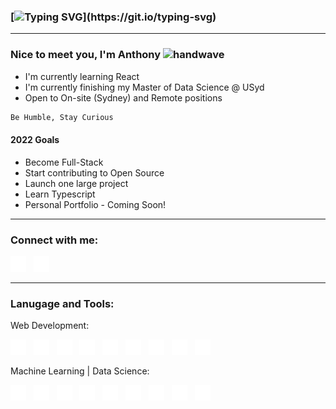 ### [![Typing SVG](https://readme-typing-svg.herokuapp.com?color=%230DA47F&size=28&duration=3800&vCenter=true&width=550&height=40&lines=Welcome+to+Anthony's+Github!)](https://git.io/typing-svg)

<hr>

### Nice to meet you, I'm Anthony <img src="https://raw.githubusercontent.com/MartinHeinz/MartinHeinz/master/wave.gif" width="28" height="28" alt="handwave" />

- I'm currently learning React
- I'm currently finishing my Master of Data Science @ USyd
- Open to On-site (Sydney) and Remote positions


```diff
Be Humble, Stay Curious
```

#### 2022 Goals

- Become Full-Stack
- Start contributing to Open Source
- Launch one large project
- Learn Typescript
- Personal Portfolio - Coming Soon!

<hr>

### Connect with me:

[<img alt= "linkedin" src="./images/linkedin.svg" width="25">](https://www.linkedin.com/in/anthony-w-230452a2/)&nbsp;&nbsp;
[<img alt="twitter" src="./images/twitter.svg" width="25">](https://twitter.com/anthonydwan)

<hr>

### Lanugage and Tools:

Web Development:

<img alt= "vsc" src="./images/Web/1.vsc.svg" width="25">&nbsp;&nbsp;
<img alt="html5" src="./images/Web/2.html5.svg" width="25">&nbsp;&nbsp;
<img alt= "css3" src="./images/Web/3.css3.svg" width="25">&nbsp;&nbsp;
<img alt="javscript" src="./images/Web/4.javascript.svg" width="25">&nbsp;&nbsp;
<img alt= "react" src="./images/Web/5.react.svg" width="25">&nbsp;&nbsp;
<img alt= "git" src="./images/Web/6.git.svg" width="25">&nbsp;&nbsp;
<img alt="npm" src="./images/Web/7.npm.svg" width="25">&nbsp;&nbsp;
<img alt= "jest" src="./images/Web/8.jest.svg" width="25" height="25">&nbsp;&nbsp;
<img alt= "testing-library" src="./images/Web/9.testinglibrary.svg" width="25" height="25">&nbsp;&nbsp;

Machine Learning | Data Science:

<img alt= "jupyter" src="./images/ML/1.jupyter.svg" width="25">&nbsp;&nbsp;
<img alt= "pycharm" src="./images/ML/2.pycharm.svg" width="25">&nbsp;&nbsp;
<img alt= "python" src="./images/ML/2b.python.svg" width="25">&nbsp;&nbsp;
<img alt= "numpy" src="./images/ML/3.numpy.svg" width="25">&nbsp;&nbsp;
<img alt= "scikitlearn" src="./images/ML/4.scikitlearn.svg" width="25">&nbsp;&nbsp;
<img alt= "scipy" src="./images/ML/5.scipy.svg" width="25">&nbsp;&nbsp;
<img alt= "postgresql" src="./images/ML/6.postgresql.svg" width="25">&nbsp;&nbsp;
<img alt= "tensorflow" src="./images/ML/7.tensorflow.svg" width="25">&nbsp;&nbsp;
<img alt= "pytorch" src="./images/ML/8.pytorch.svg" width="25">&nbsp;&nbsp;

